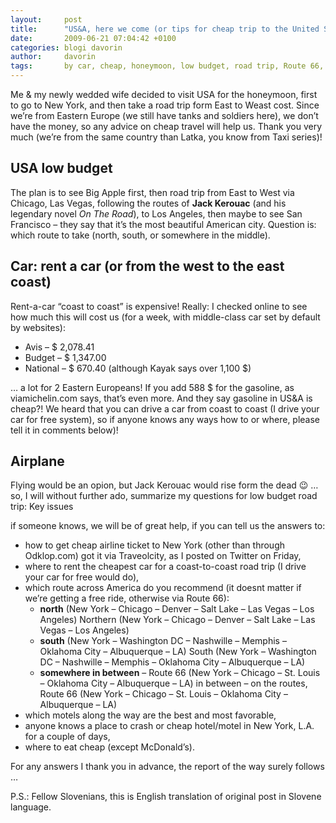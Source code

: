 ```yaml
---
layout:     post
title:      "US&A, here we come (or tips for cheap trip to the United States)"
date:       2009-06-21 07:04:42 +0100
categories: blogi davorin
author:		davorin
tags:		by car, cheap, honeymoon, low budget, road trip, Route 66, United States, USA
---
```


Me & my newly wedded wife decided to visit USA for the honeymoon, first to go to New York, and then take a road trip form East to Weast cost. Since we’re from Eastern Europe (we still have tanks and soldiers here), we don’t have the money, so any advice on cheap travel will help us. Thank you very much (we’re from the same country than Latka, you know from Taxi series)!

## USA low budget

The plan is to see Big Apple first, then road trip from East to West via Chicago, Las Vegas, following the routes of **Jack Kerouac** (and his legendary novel *On The Road*), to Los Angeles, then maybe to see San Francisco – they say that it’s the most beautiful American city. Question is: which route to take (north, south, or somewhere in the middle).

## Car: rent a car (or from the west to the east coast)

Rent-a-car “coast to coast” is expensive! Really: I checked online to see how much this will cost us (for a week, with middle-class car set by default by websites):

* Avis – $ 2,078.41
* Budget – $ 1,347.00
* National – $ 670.40 (although Kayak says over 1,100 $)

… a lot for 2 Eastern Europeans! If you add 588 $ for the gasoline, as viamichelin.com says, that’s even more. And they say gasoline in US&A is cheap?! We heard that you can drive a car from coast to coast (I drive your car for free system), so if anyone knows any ways how to or where, please tell it in comments below)!

## Airplane

Flying would be an opion, but Jack Kerouac would rise form the dead 😉 … so, I will without further ado, summarize my questions for low budget road trip:
Key issues

if someone knows, we will be of great help, if you can tell us the answers to:

* how to get cheap airline ticket to New York (other than through Odklop.com) got it via Traveolcity, as I posted on Twitter on Friday,
* where to rent the cheapest car for a coast-to-coast road trip (I drive your car for free would do),
* which route across America do you recommend (it doesnt matter if we’re getting a free ride, otherwise via Route 66):
	* **north** (New York – Chicago – Denver – Salt Lake – Las Vegas – Los Angeles) Northern (New York – Chicago – Denver – Salt Lake – Las Vegas – Los Angeles)
	* **south** (New York – Washington DC – Nashwille – Memphis – Oklahoma City – Albuquerque – LA) South (New York – Washington DC – Nashwille – Memphis – Oklahoma City – Albuquerque – LA)
	* **somewhere in between** – Route 66 (New York – Chicago – St. Louis – Oklahoma City – Albuquerque – LA) in between – on the routes, Route 66 (New York – Chicago – St. Louis – Oklahoma City – Albuquerque – LA)
* which motels along the way are the best and most favorable,
* anyone knows a place to crash or cheap hotel/motel in New York, L.A. for a couple of days,
* where to eat cheap (except McDonald’s).

For any answers I thank you in advance, the report of the way surely follows …

P.S.: Fellow Slovenians, this is English translation of original post in Slovene language.